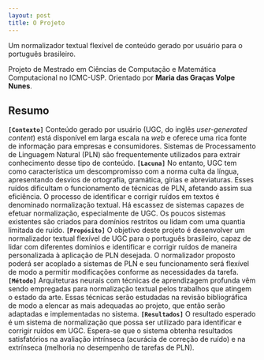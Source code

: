 ```yaml
---
layout: post
title: O Projeto
---
```



<div class="message">
  Um normalizador textual flexível de conteúdo gerado por usuário para o português brasileiro.
</div>

Projeto de Mestrado em Ciências de Computação e Matemática Computacional no ICMC-USP. Orientado por **Maria das Graças Volpe Nunes**.

## Resumo


**`[Contexto]`** Conteúdo gerado por usuário (UGC, do inglês *user-generated content*) está disponível em larga escala na *web* e oferece uma rica fonte de informação para empresas e consumidores.
Sistemas de Processamento de Linguagem Natural (PLN) são frequentemente utilizados para extrair conhecimento desse tipo de conteúdo. **`[Lacuna]`** No entanto, UGC tem como característica um 
descompromisso com a norma culta da língua, apresentando desvios de ortografia, gramática, gírias e abreviaturas. Esses ruídos dificultam o funcionamento de técnicas de PLN, afetando assim sua
eficiência. O processo de identificar e corrigir ruídos em textos é denominado normalização textual. Há escassez de sistemas capazes de efetuar normalização, especialmente de UGC. Os poucos sistemas 
existentes são criados para domínios restritos ou lidam com uma quantia limitada de ruído. **`[Propósito]`** O objetivo deste projeto é desenvolver um normalizador textual flexível de UGC para o
português brasileiro, capaz de lidar com diferentes domínios e identificar e corrigir ruídos de maneira personalizada à aplicação de PLN desejada. O normalizador proposto poderá ser acoplado 
a sistemas de PLN e seu funcionamento será flexível de modo a permitir modificações conforme as necessidades da tarefa. **`[Método]`** Arquiteturas neurais com técnicas de aprendizagem profunda vêm sendo 
empregadas para normalização textual pelos trabalhos que atingem o estado da arte. Essas técnicas serão estudadas na revisão bibliográfica de modo a elencar as mais adequadas ao projeto, que então serão
adaptadas e implementadas no sistema. **`[Resultados]`** O resultado esperado é um sistema de normalização que possa ser utilizado para identificar e corrigir ruídos em UGC. Espera-se que o sistema obtenha
resultados satisfatórios na avaliação intrínseca (acurácia de correção de ruído) e na extrínseca (melhoria no desempenho de tarefas de PLN).

